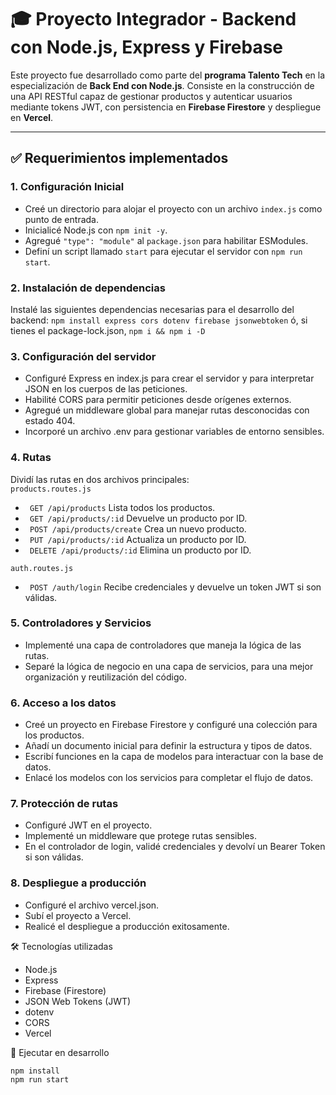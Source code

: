 # 🎓 Proyecto Integrador - Backend con Node.js, Express y Firebase

Este proyecto fue desarrollado como parte del **programa Talento Tech** en la especialización de **Back End con Node.js**. Consiste en la construcción de una API RESTful capaz de gestionar productos y autenticar usuarios mediante tokens JWT, con persistencia en **Firebase Firestore** y despliegue en **Vercel**.

---

## ✅ Requerimientos implementados

### 1. Configuración Inicial
- Creé un directorio para alojar el proyecto con un archivo `index.js` como punto de entrada.
- Inicialicé Node.js con `npm init -y`.
- Agregué `"type": "module"` al `package.json` para habilitar ESModules.
- Definí un script llamado `start` para ejecutar el servidor con `npm run start`.

### 2. Instalación de dependencias
Instalé las siguientes dependencias necesarias para el desarrollo del backend:
``` npm install express cors dotenv firebase jsonwebtoken ``` ó, si tienes el package-lock.json, ``` npm i && npm i -D ```

### 3. Configuración del servidor
- Configuré Express en index.js para crear el servidor y para interpretar JSON en los cuerpos de las peticiones.
- Habilité CORS para permitir peticiones desde orígenes externos.
- Agregué un middleware global para manejar rutas desconocidas con estado 404.
- Incorporé un archivo .env para gestionar variables de entorno sensibles.

### 4. Rutas
Dividí las rutas en dos archivos principales: <br>
```products.routes.js```
- ``` GET /api/products``` Lista todos los productos.
- ``` GET /api/products/:id``` Devuelve un producto por ID.
- ``` POST /api/products/create``` Crea un nuevo producto.
- ``` PUT /api/products/:id``` Actualiza un producto por ID.
- ``` DELETE /api/products/:id``` Elimina un producto por ID.


```auth.routes.js ```
- ``` POST /auth/login``` Recibe credenciales y devuelve un token JWT si son válidas.

### 5. Controladores y Servicios
- Implementé una capa de controladores que maneja la lógica de las rutas.
- Separé la lógica de negocio en una capa de servicios, para una mejor organización y reutilización del código.

### 6. Acceso a los datos
- Creé un proyecto en Firebase Firestore y configuré una colección para los productos.
- Añadí un documento inicial para definir la estructura y tipos de datos.
- Escribí funciones en la capa de modelos para interactuar con la base de datos.
- Enlacé los modelos con los servicios para completar el flujo de datos.

### 7. Protección de rutas
- Configuré JWT en el proyecto.
- Implementé un middleware que protege rutas sensibles.
- En el controlador de login, validé credenciales y devolví un Bearer Token si son válidas.

### 8. Despliegue a producción
- Configuré el archivo vercel.json.
- Subí el proyecto a Vercel.
- Realicé el despliegue a producción exitosamente.

🛠 Tecnologías utilizadas
- Node.js
- Express
- Firebase (Firestore)
- JSON Web Tokens (JWT)
- dotenv
- CORS
- Vercel

🚀 Ejecutar en desarrollo
```
npm install
npm run start
```